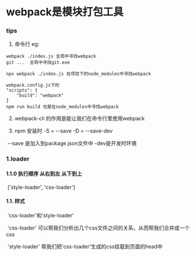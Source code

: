 # webpack是模块打包工具

### tips

1. 命令行 eg:

```
webpack ./index.js 全局中寻找webpack
git ...  全局中寻找git.exe

npx webpack ./index.js 在项目下的node_modules中寻找webpack

webpack.config.js下的
"scripts": {
	"build": "webpack"
}
npm run build 也是在node_modules中寻找webpack
```

2. webpack-cli 的作用是能让我们在命令行里使用webpack

   

3. npm 安装时  -S = --save  -D = --save-dev 

​     --save 是加入到package.json文件中  -dev是开发时环境



### 1.loader

#### 1.1.0 执行顺序 从右到左 从下到上

​		['style-loader', 'css-loader']



#### 1.1. 样式

​	'css-loader'和'style-loader'

​		'css-loader' 可以帮我们分析出几个css文件之间的关系，从而帮我们合并成一个css

​		'style-loader' 帮我们把'css-loader'生成的css挂载到页面的head中




